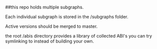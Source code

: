 ##this repo holds multiple subgraphs.

Each individual subgraph is stored in the /subgraphs folder.

Active versions should be merged to master.

the root /abis directory provides a library of collected ABI's you can try symlinking to instead of building your own.

